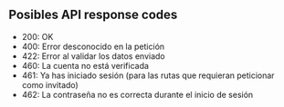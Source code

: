 ## Posibles API response codes

- 200: OK
- 400: Error desconocido en la petición
- 422: Error al validar los datos enviado
- 460: La cuenta no está verificada
- 461: Ya has iniciado sesión (para las rutas que requieran peticionar como invitado)
- 462: La contraseña no es correcta durante el inicio de sesión
